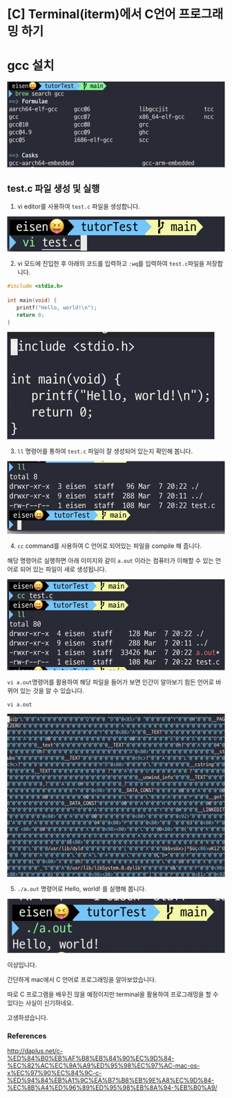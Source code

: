 # [C] Terminal(iterm)에서 C언어 프로그래밍 하기



# gcc 설치

![image-20220307201315158](https://raw.githubusercontent.com/KrGil/TIL/main/CS/Language/Compiler/C/terminal_cProgramming.assets/image-20220307201315158.png)





## test.c 파일 생성 및 실행

1. vi editor를 사용하여 `test.c`  파일을 생성합니다.

![image-20220307202126300](https://raw.githubusercontent.com/KrGil/TIL/main/CS/Language/Compiler/C/terminal_cProgramming.assets/image-20220307202126300.png)

2. vi 모드에 진입한 후 아래의 코드를 입력하고 `:wq`를 입력하여 `test.c`파일을 저장합니다.

```c
#include <stdio.h>

int main(void) {
   printf("Hello, world!\n");
   return 0;
}
```

![image-20220307202144613](https://raw.githubusercontent.com/KrGil/TIL/main/CS/Language/Compiler/C/terminal_cProgramming.assets/image-20220307202144613.png)



3. `ll` 명령어를 통하여 `test.c` 파일이 잘 생성되어 있는지 확인해 봅니다.

![image-20220307202217928](https://raw.githubusercontent.com/KrGil/TIL/main/CS/Language/Compiler/C/terminal_cProgramming.assets/image-20220307202217928.png)

4. `cc` command를 사용하여 C 언어로 되어있는 파일을 compile 해 줍니다.

해당 명령어르 실행하면 아래 이미지와 같이 `a.out` 이라는 컴퓨터가 이해할 수 있는 언어로 되어 있는 파일이 새로 생성됩니다.

![image-20220307202236754](https://raw.githubusercontent.com/KrGil/TIL/main/CS/Language/Compiler/C/terminal_cProgramming.assets/image-20220307202236754.png)

`vi a.out`명령어를 활용하여 해당 파일을 들어가 보면 인간이 알아보기 힘든 언어로 바뀌어 있는 것을 알 수 있습니다.

```
vi a.out
```

![image-20220307202823889](https://raw.githubusercontent.com/KrGil/TIL/main/CS/Language/Compiler/C/terminal_cProgramming.assets/image-20220307202823889.png)



5. `./a.out` 명령어로 Hello, world! 를 실행해 봅니다.

![image-20220307202254008](https://raw.githubusercontent.com/KrGil/TIL/main/CS/Language/Compiler/C/terminal_cProgramming.assets/image-20220307202254008.png)

이상입니다.

간단하게 mac에서 C 언어로 프로그래밍을 알아보았습니다.

따로 C 프로그램을 배우진 않을 예정이지만 terminal을 활용하여 프로그래밍을 할 수 있다는 사실이 신기하네요.

고생하셨습니다.



### References

http://daplus.net/c-%ED%84%B0%EB%AF%B8%EB%84%90%EC%9D%84-%EC%82%AC%EC%9A%A9%ED%95%98%EC%97%AC-mac-os-x%EC%97%90%EC%84%9C-c-%ED%94%84%EB%A1%9C%EA%B7%B8%EB%9E%A8%EC%9D%84-%EC%8B%A4%ED%96%89%ED%95%98%EB%8A%94-%EB%B0%A9/

